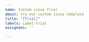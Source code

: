 ```yaml
---
name: Custom issue Trial
about: try out custom issue template
title: "[Trial]"
labels: Label-trial
assignees: ''

---
```




